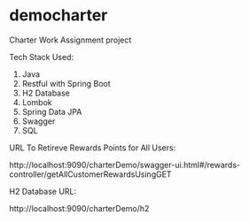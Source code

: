 # democharter
Charter Work Assignment project

Tech Stack Used:

1. Java
2. Restful with Spring Boot
3. H2 Database
3. Lombok
4. Spring Data JPA
5. Swagger
6. SQL


URL To Retireve Rewards Points for All Users:

http://localhost:9090/charterDemo/swagger-ui.html#/rewards-controller/getAllCustomerRewardsUsingGET


H2 Database URL:

http://localhost:9090/charterDemo/h2
